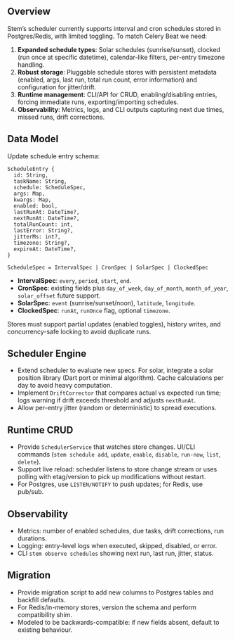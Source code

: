 ## Overview
Stem’s scheduler currently supports interval and cron schedules stored in Postgres/Redis, with limited toggling. To match Celery Beat we need:

1. **Expanded schedule types**: Solar schedules (sunrise/sunset), clocked (run once at specific datetime), calendar-like filters, per-entry timezone handling.
2. **Robust storage**: Pluggable schedule stores with persistent metadata (enabled, args, last run, total run count, error information) and configuration for jitter/drift.
3. **Runtime management**: CLI/API for CRUD, enabling/disabling entries, forcing immediate runs, exporting/importing schedules.
4. **Observability**: Metrics, logs, and CLI outputs capturing next due times, missed runs, drift corrections.

## Data Model
Update schedule entry schema:
```
ScheduleEntry {
  id: String,
  taskName: String,
  schedule: ScheduleSpec,
  args: Map,
  kwargs: Map,
  enabled: bool,
  lastRunAt: DateTime?,
  nextRunAt: DateTime?,
  totalRunCount: int,
  lastError: String?,
  jitterMs: int?,
  timezone: String?,
  expireAt: DateTime?,
}

ScheduleSpec = IntervalSpec | CronSpec | SolarSpec | ClockedSpec
```
- **IntervalSpec**: `every`, `period`, `start`, `end`.
- **CronSpec**: existing fields plus `day_of_week`, `day_of_month`, `month_of_year`, `solar_offset` future support.
- **SolarSpec**: `event` (sunrise/sunset/noon), `latitude`, `longitude`.
- **ClockedSpec**: `runAt`, `runOnce` flag, optional `timezone`.

Stores must support partial updates (enabled toggles), history writes, and concurrency-safe locking to avoid duplicate runs.

## Scheduler Engine
- Extend scheduler to evaluate new specs. For solar, integrate a solar position library (Dart port or minimal algorithm). Cache calculations per day to avoid heavy computation.
- Implement `DriftCorrector` that compares actual vs expected run time; logs warning if drift exceeds threshold and adjusts `nextRunAt`.
- Allow per-entry jitter (random or deterministic) to spread executions.

## Runtime CRUD
- Provide `SchedulerService` that watches store changes. UI/CLI commands (`stem schedule add`, `update`, `enable`, `disable`, `run-now`, `list`, `delete`).
- Support live reload: scheduler listens to store change stream or uses polling with etag/version to pick up modifications without restart.
- For Postgres, use `LISTEN/NOTIFY` to push updates; for Redis, use pub/sub.

## Observability
- Metrics: number of enabled schedules, due tasks, drift corrections, run durations.
- Logging: entry-level logs when executed, skipped, disabled, or error.
- CLI `stem observe schedules` showing next run, last run, jitter, status.

## Migration
- Provide migration script to add new columns to Postgres tables and backfill defaults.
- For Redis/in-memory stores, version the schema and perform compatibility shim.
- Modeled to be backwards-compatible: if new fields absent, default to existing behaviour.
